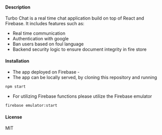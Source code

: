 #### Description
Turbo Chat is a real time chat application build on top of React and Firebase. It includes features such as:
*	Real time communication
*	Authentication with google
*	Ban users based on foul language
*	Backend security logic to ensure document integrity in fire store

#### Installation
* The app deployed on Firebase - 
* The app can be locally served, by cloning this repository and running
```bash
npm start
 ```
 * For utilizing Firebase functions please utilize the Firebase emulator
 ```bash
 firebase emulator:start
 ```

 #### License
 MIT